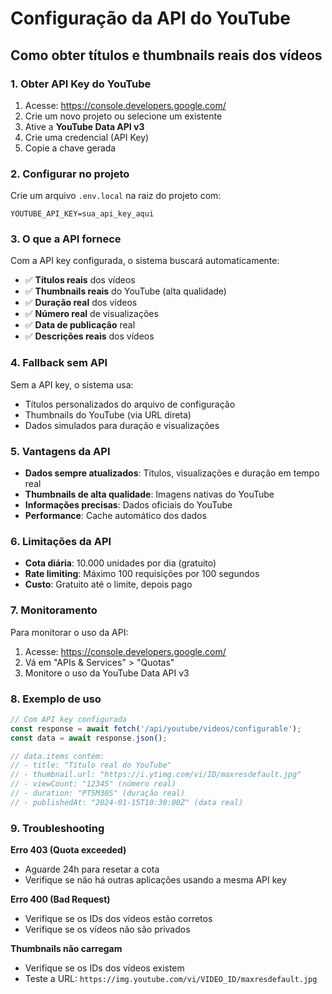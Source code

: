 # Configuração da API do YouTube

## Como obter títulos e thumbnails reais dos vídeos

### 1. Obter API Key do YouTube

1. Acesse: https://console.developers.google.com/
2. Crie um novo projeto ou selecione um existente
3. Ative a **YouTube Data API v3**
4. Crie uma credencial (API Key)
5. Copie a chave gerada

### 2. Configurar no projeto

Crie um arquivo `.env.local` na raiz do projeto com:

```env
YOUTUBE_API_KEY=sua_api_key_aqui
```

### 3. O que a API fornece

Com a API key configurada, o sistema buscará automaticamente:

- ✅ **Títulos reais** dos vídeos
- ✅ **Thumbnails reais** do YouTube (alta qualidade)
- ✅ **Duração real** dos vídeos
- ✅ **Número real** de visualizações
- ✅ **Data de publicação** real
- ✅ **Descrições reais** dos vídeos

### 4. Fallback sem API

Sem a API key, o sistema usa:
- Títulos personalizados do arquivo de configuração
- Thumbnails do YouTube (via URL direta)
- Dados simulados para duração e visualizações

### 5. Vantagens da API

- **Dados sempre atualizados**: Títulos, visualizações e duração em tempo real
- **Thumbnails de alta qualidade**: Imagens nativas do YouTube
- **Informações precisas**: Dados oficiais do YouTube
- **Performance**: Cache automático dos dados

### 6. Limitações da API

- **Cota diária**: 10.000 unidades por dia (gratuito)
- **Rate limiting**: Máximo 100 requisições por 100 segundos
- **Custo**: Gratuito até o limite, depois pago

### 7. Monitoramento

Para monitorar o uso da API:
1. Acesse: https://console.developers.google.com/
2. Vá em "APIs & Services" > "Quotas"
3. Monitore o uso da YouTube Data API v3

### 8. Exemplo de uso

```typescript
// Com API key configurada
const response = await fetch('/api/youtube/videos/configurable');
const data = await response.json();

// data.items contém:
// - title: "Título real do YouTube"
// - thumbnail.url: "https://i.ytimg.com/vi/ID/maxresdefault.jpg"
// - viewCount: "12345" (número real)
// - duration: "PT5M30S" (duração real)
// - publishedAt: "2024-01-15T10:30:00Z" (data real)
```

### 9. Troubleshooting

**Erro 403 (Quota exceeded)**
- Aguarde 24h para resetar a cota
- Verifique se não há outras aplicações usando a mesma API key

**Erro 400 (Bad Request)**
- Verifique se os IDs dos vídeos estão corretos
- Verifique se os vídeos não são privados

**Thumbnails não carregam**
- Verifique se os IDs dos vídeos existem
- Teste a URL: `https://img.youtube.com/vi/VIDEO_ID/maxresdefault.jpg`

